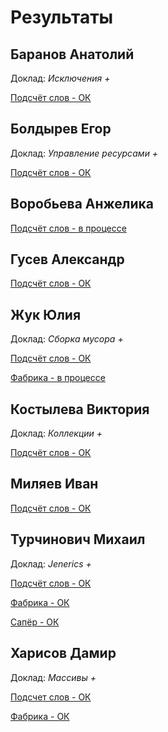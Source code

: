 # Результаты

## Баранов Анатолий

Доклад: *Исключения +*

[Подсчёт слов - ОК](/2017.java/results/baranov/)

## Болдырев Егор

Доклад: *Управление ресурсами +*

[Подсчёт слов - ОК](/2017.java/results/boldyrev/)

## Воробьева Анжелика

[Подсчёт слов - в процессе](/2017.java/results/vorobyeva/)

## Гусев Александр

[Подсчёт слов - ОК](/2017.java/results/gusev/)

## Жук Юлия

Доклад: *Сборка мусора +*

[Подсчёт слов - ОК](/2017.java/results/zhuk/)

[Фабрика - в процессе](/2017.java/results/zhuk/#2)

## Костылева Виктория

Доклад: *Коллекции +*

[Подсчёт слов - ОК](/2017.java/results/kostyleva/)

## Миляев Иван

[Подсчёт слов - ОК](/2017.java/results/milyaev/)

## Турчинович Михаил

Доклад: *Jenerics +*

[Подсчёт слов - ОК](/2017.java/results/turchinovich/)

[Фабрика - ОК](/2017.java/results/turchinovich/#2)

[Сапёр - ОК](/2017.java/results/turchinovich/#3)

## Харисов Дамир

Доклад: *Массивы +*

[Подсчет слов - ОК](/2017.java/results/kharisov/)

[Фабрика - ОК](/2017.java/results/kharisov/#2)

